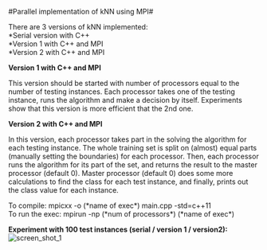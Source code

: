 #Parallel implementation of kNN using MPI#

<p>There are 3 versions of kNN implemented:<br/>
    *Serial version with C++<br/>
    *Version 1 with C++ and MPI<br/>
    *Version 2 with C++ and MPI<br/>
</p>

<b>Version 1 with C++ and MPI</b>
<p>This version should be started with number of processors equal to the number of testing instances.
Each processor takes one of the testing instance, runs the algorithm and make a decision by itself.
Experiments show that this version is more efficient that the 2nd one.</p>

<b>Version 2 with C++ and MPI</b>
<p>In this version, each processor takes part in the solving the algorithm for each testing instance. 
The whole training set is split on (almost) equal parts (manually setting the boundaries) for each processor.
Then, each processor runs the algorithm for its part of the set, and returns the result to the master processor (default 0).
Master processor (default 0) does some more calculations to find the class for each test instance, and finally, prints out
the class value for each instance.
</p>

<p>To compile: mpicxx -o (*name of exec*) main.cpp -std=c++11<br/>
To run the exec: mpirun -np (*num of processors*) (*name of exec*)</p>


<b>Experiment with 100 test instances (serial / version 1 / version2):</b>
![screen_shot_1](http://image.prntscr.com/image/94da8a0f13dc47e686112c488908dfff.png)


